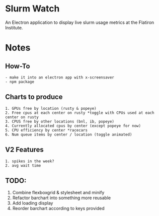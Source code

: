 # Slurm Watch

An Electron application to display live slurm usage metrics at the Flatiron Institute.

# Notes

## How-To

    - make it into an electron app with x-screensaver
    - npm package

## Charts to produce

    1. GPUs free by location (rusty & popeye)
    2. Free cpus at each center on rusty *toggle with CPUs used at each center on rusty
    3. CPUS free by other locations (bnl, ib, popeye)
    4. Currently allocated cpus by center (except popeye for now)
    5. CPU efficiency by center *racecars
    6. Num queue items by center / location (toggle animated)

## V2 Features

    1. spikes in the week?
    2. avg wait time

## TODO:

1. Combine flexboxgrid & stylesheet and minify
2. Refactor barchart into something more reusable
3. Add loading display
4. Reorder barchart according to keys provided
